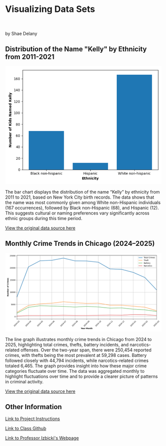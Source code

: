 # Visualizing Data Sets <br><br>
by Shae Delany


## Distribution of the Name "Kelly" by Ethnicity from 2011-2021

![Graph including kelly baby names by ethnicity](kelly_baby_names.png)

The bar chart displays the distribution of the name “Kelly” by ethnicity from 2011 to 2021, based on New York City birth records. The data shows that the name was most commonly given among White non-Hispanic individuals (167 occurrences), followed by Black non-Hispanic (68), and Hispanic (12). This suggests cultural or naming preferences vary significantly across ethnic groups during this time period.

[View the original data source here](https://catalog.data.gov/dataset/popular-baby-names)

## Monthly Crime Trends in Chicago (2024–2025)

![Graph illustrating battery, theft, and narcotic crimes](Crimes_by_Month.png)

The line graph illustrates monthly crime trends in Chicago from 2024 to 2025, highlighting total crimes, thefts, battery incidents, and narcotics-related offenses. Over the two-year span, there were 250,454 reported crimes, with thefts being the most prevalent at 59,298 cases. Battery followed closely with 44,794 incidents, while narcotics-related crimes totaled 6,465. The graph provides insight into how these major crime categories fluctuate over time. The data was aggregated monthly to highlight fluctuations over time and to provide a clearer picture of patterns in criminal activity.

[View the original data source here](https://catalog.data.gov/dataset/crimes-one-year-prior-to-present)


## Other Information

[Link to Project Instructions](https://github.com/mikeizbicki/cmc-csci040/tree/2025spring/project_02_visualizing_datasets)

[Link to Class Github](https://github.com/mikeizbicki/cmc-csci040/tree/2025spring)

[Link to Professor Izbicki's Webpage](https://izbicki.me/research.html)
